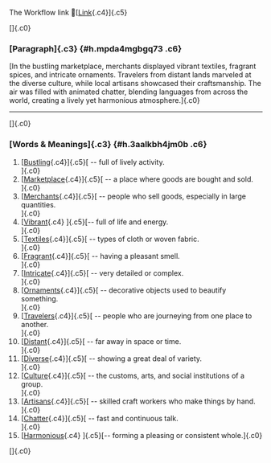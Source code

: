 The Workflow link
👏[[Link](https://www.google.com/url?q=http://www.google.com&sa=D&source=editors&ust=1756233739533547&usg=AOvVaw0h7E-7ftyXkLrmmxekaAD0){.c4}]{.c5}

[]{.c0}

### [Paragraph]{.c3} {#h.mpda4mgbgq73 .c6}

[In the bustling marketplace, merchants displayed vibrant textiles,
fragrant spices, and intricate ornaments. Travelers from distant lands
marveled at the diverse culture, while local artisans showcased their
craftsmanship. The air was filled with animated chatter, blending
languages from across the world, creating a lively yet harmonious
atmosphere.]{.c0}

------------------------------------------------------------------------

[]{.c0}

### [Words & Meanings]{.c3} {#h.3aalkbh4jm0b .c6}

1.  [[Bustling](https://www.google.com/url?q=http://www.google.com&sa=D&source=editors&ust=1756233739535154&usg=AOvVaw1dr9s9emTtpqwIc3nXWtws){.c4}]{.c5}[ --
    full of lively activity.\
    ]{.c0}
2.  [[Marketplace](https://www.google.com/url?q=http://www.google.com&sa=D&source=editors&ust=1756233739535471&usg=AOvVaw3f6UkbeAmDjwAg59fgapmd){.c4}]{.c5}[ --
    a place where goods are bought and sold.\
    ]{.c0}
3.  [[Merchants](https://www.google.com/url?q=http://www.google.com&sa=D&source=editors&ust=1756233739535795&usg=AOvVaw3b5Uv1dPRV0tRhGZM6Sews){.c4}]{.c5}[ --
    people who sell goods, especially in large quantities.\
    ]{.c0}
4.  [[Vibrant](https://www.google.com/url?q=http://www.google.com&sa=D&source=editors&ust=1756233739536129&usg=AOvVaw1mlemYseCSvSA432vTZ3jV){.c4}
    ]{.c5}[-- full of life and energy.\
    ]{.c0}
5.  [[Textiles](https://www.google.com/url?q=http://www.google.com&sa=D&source=editors&ust=1756233739536393&usg=AOvVaw3IPF-C8hYofb_zwn9Axk7k){.c4}]{.c5}[ --
    types of cloth or woven fabric.\
    ]{.c0}
6.  [[Fragrant](https://www.google.com/url?q=http://www.google.com&sa=D&source=editors&ust=1756233739536675&usg=AOvVaw1NR-PHagyrRoUCFC5sYKUX){.c4}]{.c5}[ --
    having a pleasant smell.\
    ]{.c0}
7.  [[Intricate](https://www.google.com/url?q=http://www.google.com&sa=D&source=editors&ust=1756233739536957&usg=AOvVaw3VKjR7STcKmHSPoES0ssm5){.c4}]{.c5}[ --
    very detailed or complex.\
    ]{.c0}
8.  [[Ornaments](https://www.google.com/url?q=http://www.google.com&sa=D&source=editors&ust=1756233739537237&usg=AOvVaw0pHCttAi9XmwzytwmLkwwF){.c4}]{.c5}[ --
    decorative objects used to beautify something.\
    ]{.c0}
9.  [[Travelers](https://www.google.com/url?q=http://www.google.com&sa=D&source=editors&ust=1756233739537574&usg=AOvVaw2VRdz9Mxi9eNCUt5fx5hLH){.c4}]{.c5}[ --
    people who are journeying from one place to another.\
    ]{.c0}
10. [[Distant](https://www.google.com/url?q=http://www.google.com&sa=D&source=editors&ust=1756233739537931&usg=AOvVaw3wWUrtEvzyQsEkzBRtOIpI){.c4}]{.c5}[ --
    far away in space or time.\
    ]{.c0}
11. [[Diverse](https://www.google.com/url?q=http://www.google.com&sa=D&source=editors&ust=1756233739538226&usg=AOvVaw0alvudTDAimUXLpBFCl5z4){.c4}]{.c5}[ --
    showing a great deal of variety.\
    ]{.c0}
12. [[Culture](https://www.google.com/url?q=http://www.google.com&sa=D&source=editors&ust=1756233739538517&usg=AOvVaw16IdlX5PrwxGvKl6cO8mqE){.c4}]{.c5}[ --
    the customs, arts, and social institutions of a group.\
    ]{.c0}
13. [[Artisans](https://www.google.com/url?q=http://www.google.com&sa=D&source=editors&ust=1756233739538811&usg=AOvVaw0GuK7ThEQCIAhLTmCPhhuW){.c4}]{.c5}[ --
    skilled craft workers who make things by hand.\
    ]{.c0}
14. [[Chatter](https://www.google.com/url?q=http://www.google.com&sa=D&source=editors&ust=1756233739539061&usg=AOvVaw2zP46NldInfGmQ1rE1lLjJ){.c4}]{.c5}[ --
    fast and continuous talk.\
    ]{.c0}
15. [[Harmonious](https://www.google.com/url?q=http://www.google.com&sa=D&source=editors&ust=1756233739539294&usg=AOvVaw0MSMGlsdg-mrjb7lGTjTxo){.c4}
    ]{.c5}[-- forming a pleasing or consistent whole.]{.c0}

[]{.c0}
